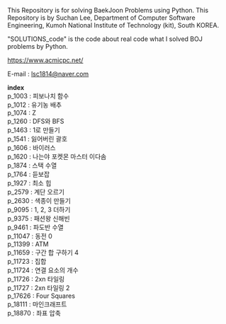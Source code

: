 This Repository is for solving BaekJoon Problems using Python. This Repository is by Suchan Lee, Department of Computer Software Engineering, Kumoh National Institute of Technology (kit), South KOREA.

"SOLUTIONS_code" is the code about real code what I solved BOJ problems by Python.  

https://www.acmicpc.net/  

E-mail : lsc1814@naver.com  

**index**  
p_1003 : 피보나치 함수  
p_1012 : 유기농 배추  
p_1074 : Z  
p_1260 : DFS와 BFS  
p_1463 : 1로 만들기  
p_1541 : 잃어버린 괄호  
p_1606 : 바이러스  
p_1620 : 나는야 포켓몬 마스터 이다솜  
p_1874 : 스택 수열  
p_1764 : 듣보잡  
p_1927 : 최소 힙  
p_2579 : 계단 오르기  
p_2630 : 색종이 만들기  
p_9095 : 1, 2, 3 더하기  
p_9375 : 패션왕 신해빈  
p_9461 : 파도반 수열  
p_11047 : 동전 0  
p_11399 : ATM  
p_11659 : 구간 합 구하기 4  
p_11723 : 집합  
p_11724 : 연결 요소의 개수  
p_11726 : 2xn 타일링  
p_11727 : 2xn 타일링 2  
p_17626 : Four Squares  
p_18111 : 마인크래프트  
p_18870 : 좌표 압축  
